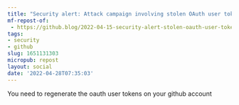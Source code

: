 ```yaml
---
title: "Security alert: Attack campaign involving stolen OAuth user tokens issued to two third-party integrators | The GitHub Blog"
mf-repost-of:
 - https://github.blog/2022-04-15-security-alert-stolen-oauth-user-tokens/
tags:
- security
- github
slug: 1651131303
micropub: repost
layout: social
date: '2022-04-28T07:35:03'
---
```

You need to regenerate the oauth user tokens on your github account